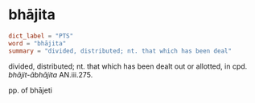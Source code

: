 # bhājita

``` toml
dict_label = "PTS"
word = "bhājita"
summary = "divided, distributed; nt. that which has been deal"
```

divided, distributed; nt. that which has been dealt out or allotted, in cpd. *bhājit\-ābhājita* AN.iii.275.

pp. of bhājeti

